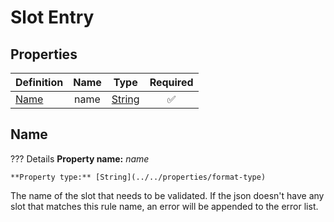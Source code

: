 # Slot Entry

## Properties  

Definition | Name | Type | Required
-- | :--: | :--: | :--:
[Name](#name) | name | [String](../../properties/format-type) | ✅ 

## Name

??? Details
    **Property name:** *name*

    **Property type:** [String](../../properties/format-type)

The name of the slot that needs to be validated. If the json doesn't have any slot that matches this rule name, an error will be appended to the error list.
